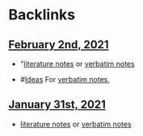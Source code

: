 
# Backlinks
## [February 2nd, 2021](<February 2nd, 2021.md>)
- "[literature notes](<literature notes.md>) or [verbatim notes](<verbatim notes.md>)

- #[Ideas](<Ideas.md>) For [verbatim notes](<verbatim notes.md>),

## [January 31st, 2021](<January 31st, 2021.md>)
- [literature notes](<literature notes.md>) or [verbatim notes](<verbatim notes.md>)

